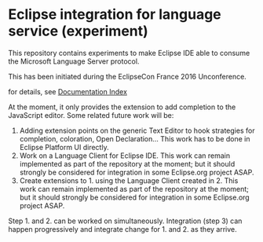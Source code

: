 # Eclipse integration for language service (experiment)


This repository contains experiments to make Eclipse IDE able to consume the Microsoft Language Server protocol.

This has been initiated during the EclipseCon France 2016 Unconference.

for details, see [Documentation Index](/adoc/index.adoc)

At the moment, it only provides the extension to add completion to the JavaScript editor. Some related future work will be:

1. Adding extension points on the generic Text Editor to hook strategies for completion, coloration, Open Declaration... This work has to be done in Eclipse Platform UI directly.
2. Work on a Language Client for Eclipse IDE. This work can remain implemented as part of the repository at the moment; but it should strongly be considered for integration in some Eclipse.org project ASAP.
3. Create extensions to 1. using the Language Client created in 2. This work can remain implemented as part of the repository at the moment; but it should strongly be considered for integration in some Eclipse.org project ASAP.

Step 1. and 2. can be worked on simultaneously. Integration (step 3) can happen progressively and integrate change for 1. and 2. as they arrive.
